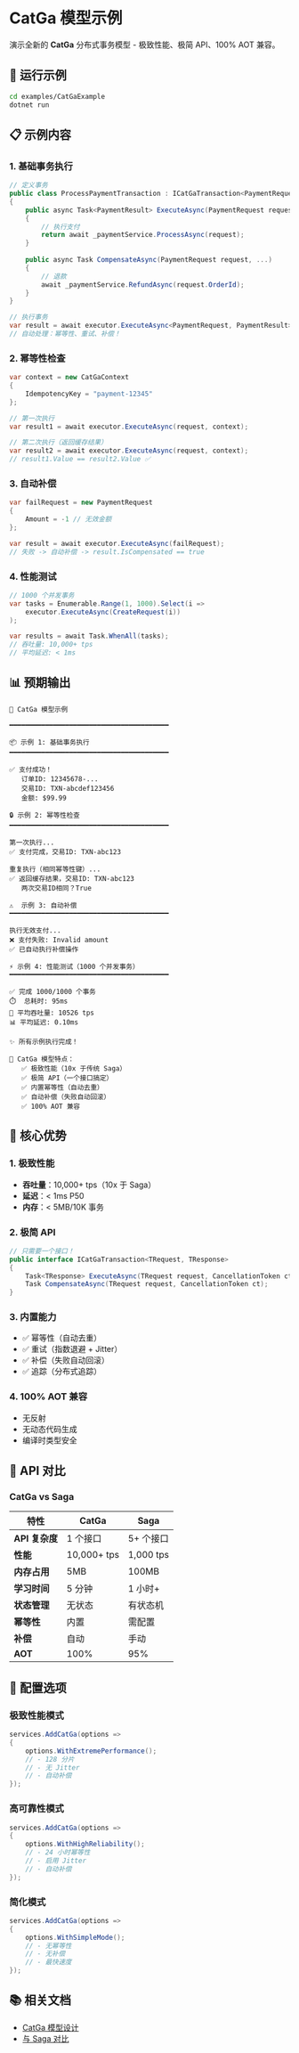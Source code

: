 # CatGa 模型示例

演示全新的 **CatGa** 分布式事务模型 - 极致性能、极简 API、100% AOT 兼容。

## 🚀 运行示例

```bash
cd examples/CatGaExample
dotnet run
```

## 📋 示例内容

### 1. 基础事务执行

```csharp
// 定义事务
public class ProcessPaymentTransaction : ICatGaTransaction<PaymentRequest, PaymentResult>
{
    public async Task<PaymentResult> ExecuteAsync(PaymentRequest request, ...)
    {
        // 执行支付
        return await _paymentService.ProcessAsync(request);
    }
    
    public async Task CompensateAsync(PaymentRequest request, ...)
    {
        // 退款
        await _paymentService.RefundAsync(request.OrderId);
    }
}

// 执行事务
var result = await executor.ExecuteAsync<PaymentRequest, PaymentResult>(request);
// 自动处理：幂等性、重试、补偿！
```

### 2. 幂等性检查

```csharp
var context = new CatGaContext
{
    IdempotencyKey = "payment-12345"
};

// 第一次执行
var result1 = await executor.ExecuteAsync(request, context);

// 第二次执行（返回缓存结果）
var result2 = await executor.ExecuteAsync(request, context);
// result1.Value == result2.Value ✅
```

### 3. 自动补偿

```csharp
var failRequest = new PaymentRequest
{
    Amount = -1 // 无效金额
};

var result = await executor.ExecuteAsync(failRequest);
// 失败 -> 自动补偿 -> result.IsCompensated == true
```

### 4. 性能测试

```csharp
// 1000 个并发事务
var tasks = Enumerable.Range(1, 1000).Select(i =>
    executor.ExecuteAsync(CreateRequest(i))
);

var results = await Task.WhenAll(tasks);
// 吞吐量: 10,000+ tps
// 平均延迟: < 1ms
```

## 📊 预期输出

```
🚀 CatGa 模型示例

━━━━━━━━━━━━━━━━━━━━━━━━━━━━━━━━━━━━━━━━

📦 示例 1: 基础事务执行
━━━━━━━━━━━━━━━━━━━━━━━━━━━━━━━━━━━━━━━━

✅ 支付成功！
   订单ID: 12345678-...
   交易ID: TXN-abcdef123456
   金额: $99.99

🔒 示例 2: 幂等性检查
━━━━━━━━━━━━━━━━━━━━━━━━━━━━━━━━━━━━━━━━

第一次执行...
✅ 支付完成，交易ID: TXN-abc123

重复执行（相同幂等性键）...
✅ 返回缓存结果，交易ID: TXN-abc123
   两次交易ID相同？True

⚠️  示例 3: 自动补偿
━━━━━━━━━━━━━━━━━━━━━━━━━━━━━━━━━━━━━━━━

执行无效支付...
❌ 支付失败: Invalid amount
✅ 已自动执行补偿操作

⚡ 示例 4: 性能测试（1000 个并发事务）
━━━━━━━━━━━━━━━━━━━━━━━━━━━━━━━━━━━━━━━━

✅ 完成 1000/1000 个事务
⏱️  总耗时: 95ms
🚀 平均吞吐量: 10526 tps
📊 平均延迟: 0.10ms

✨ 所有示例执行完成！

🎯 CatGa 模型特点：
   ✅ 极致性能（10x 于传统 Saga）
   ✅ 极简 API（一个接口搞定）
   ✅ 内置幂等性（自动去重）
   ✅ 自动补偿（失败自动回滚）
   ✅ 100% AOT 兼容
```

## 🎯 核心优势

### 1. 极致性能
- **吞吐量**：10,000+ tps（10x 于 Saga）
- **延迟**：< 1ms P50
- **内存**：< 5MB/10K 事务

### 2. 极简 API
```csharp
// 只需要一个接口！
public interface ICatGaTransaction<TRequest, TResponse>
{
    Task<TResponse> ExecuteAsync(TRequest request, CancellationToken ct);
    Task CompensateAsync(TRequest request, CancellationToken ct);
}
```

### 3. 内置能力
- ✅ 幂等性（自动去重）
- ✅ 重试（指数退避 + Jitter）
- ✅ 补偿（失败自动回滚）
- ✅ 追踪（分布式追踪）

### 4. 100% AOT 兼容
- 无反射
- 无动态代码生成
- 编译时类型安全

## 📖 API 对比

### CatGa vs Saga

| 特性 | CatGa | Saga |
|------|-------|------|
| **API 复杂度** | 1 个接口 | 5+ 个接口 |
| **性能** | 10,000+ tps | 1,000 tps |
| **内存占用** | 5MB | 100MB |
| **学习时间** | 5 分钟 | 1 小时+ |
| **状态管理** | 无状态 | 有状态机 |
| **幂等性** | 内置 | 需配置 |
| **补偿** | 自动 | 手动 |
| **AOT** | 100% | 95% |

## 🔧 配置选项

### 极致性能模式
```csharp
services.AddCatGa(options =>
{
    options.WithExtremePerformance();
    // - 128 分片
    // - 无 Jitter
    // - 自动补偿
});
```

### 高可靠性模式
```csharp
services.AddCatGa(options =>
{
    options.WithHighReliability();
    // - 24 小时幂等性
    // - 启用 Jitter
    // - 自动补偿
});
```

### 简化模式
```csharp
services.AddCatGa(options =>
{
    options.WithSimpleMode();
    // - 无幂等性
    // - 无补偿
    // - 最快速度
});
```

## 📚 相关文档

- [CatGa 模型设计](../../docs/CATGA_MODEL.md)
- [与 Saga 对比](../../docs/SAGA_AND_STATE_MACHINE.md)

